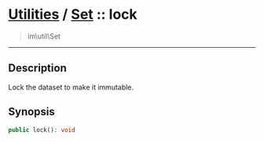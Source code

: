 # [Utilities](util.md) / [Set](util-Set.md) :: lock
 > im\util\Set
____

## Description
Lock the dataset to make it immutable.

## Synopsis
```php
public lock(): void
```
